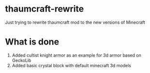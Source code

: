 # thaumcraft-rewrite
Just trying to rewrite thaumcraft mod to the new versions of Minecraft

# What is done
1. Added cultist knight armor as an example for 3d armor based on GeckoLib
2. Added basic crystal block with default minecraft 3d models
